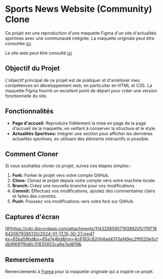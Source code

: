 # Sports News Website (Community) Clone

Ce projet est une reproduction d'une maquette Figma d'un site d'actualités sportives avec une communauté intégrée. La maquette originale peut être consultée [ici](https://www.figma.com/file/jIOwJUHE20VSykIJucrIeP/Sports-news-websites-(Community)?type=design&node-id=0%3A1&mode=design&t=37p3aweBImG8x7Te-1).

Le site web peut être consulté [ici](https://thunderous-gumption-834005.netlify.app/)

## Objectif du Projet

L'objectif principal de ce projet est de pratiquer et d'améliorer mes compétences en développement web, en particulier en HTML et CSS. La maquette Figma fournit un excellent point de départ pour créer une version fonctionnelle du site.

## Fonctionnalités

- **Page d'accueil:** Reproduire fidèlement la mise en page de la page d'accueil de la maquette, en veillant à conserver la structure et le style.
- **Actualités Sportives:** Intégrer une section pour afficher les dernières actualités sportives, en utilisant des éléments interactifs si possible.

## Comment Cloner

Si vous souhaitez cloner ce projet, suivez ces étapes simples :

1. **Fork:** Forker le projet vers votre compte GitHub.
2. **Clone:** Clonez le projet depuis votre compte vers votre machine locale.
3. **Branch:** Créez une nouvelle branche pour vos modifications.
4. **Commit:** Effectuez vos modifications, ajoutez des commentaires clairs et faites des commits.
5. **Push:** Poussez vos modifications vers votre fork sur GitHub.

## Captures d'écran

[[#]](https://cdn.discordapp.com/attachments/1143258595719389205/1197186420679385130/2024-01-17_15-30-27.mp4?ex=65ba59bd&is=65a7e4bd&hm=4c6183c82004ad4313af49ec2f6520e5cfdb9f697f6d6c31835953ca6e7ed6f9&)https://cdn.discordapp.com/attachments/1143258595719389205/1197186420679385130/2024-01-17_15-30-27.mp4?ex=65ba59bd&is=65a7e4bd&hm=4c6183c82004ad4313af49ec2f6520e5cfdb9f697f6d6c31835953ca6e7ed6f9&

## Remerciements
Remerciements à [Figma](https://www.figma.com/) pour la maquette originale qui a inspiré ce projet.

